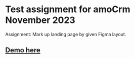 # Test assignment for amoCrm November 2023

Assignment: Mark up landing page by given Figma layout.

## [Demo here]()
